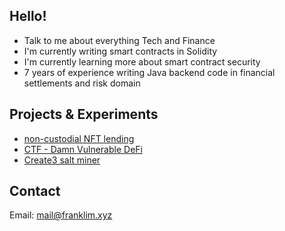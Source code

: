## Hello!
- Talk to me about everything Tech and Finance
- I'm currently writing smart contracts in Solidity
- I'm currently learning more about smart contract security
- 7 years of experience writing Java backend code in financial settlements and risk domain

## Projects & Experiments
- [non-custodial NFT lending](https://github.com/flaskr/nft-lend-v2)
- [CTF - Damn Vulnerable DeFi](https://github.com/flaskr/damn-vulnerable-defi-foundry)
- [Create3 salt miner](https://github.com/flaskr/addrminer)

## Contact
Email: mail@franklim.xyz
